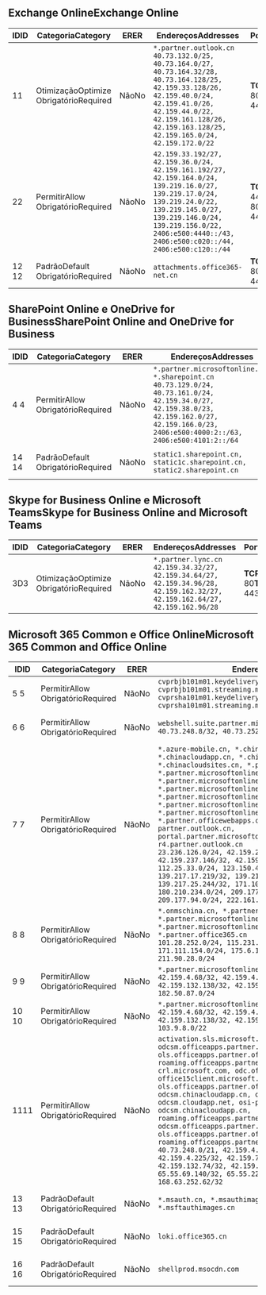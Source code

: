 <!--THIS FILE IS AUTOMATICALLY GENERATED. MANUAL CHANGES WILL BE OVERWRITTEN.-->
<!--Please contact the Office 365 Endpoints team with any questions.-->
<!--China endpoints version 2020032700-->
<!--File generated 2020-03-27 11:00:11.9084-->

## <a name="exchange-online"></a><span data-ttu-id="8a972-101">Exchange Online</span><span class="sxs-lookup"><span data-stu-id="8a972-101">Exchange Online</span></span>

<span data-ttu-id="8a972-102">ID</span><span class="sxs-lookup"><span data-stu-id="8a972-102">ID</span></span> | <span data-ttu-id="8a972-103">Categoria</span><span class="sxs-lookup"><span data-stu-id="8a972-103">Category</span></span> | <span data-ttu-id="8a972-104">ER</span><span class="sxs-lookup"><span data-stu-id="8a972-104">ER</span></span> | <span data-ttu-id="8a972-105">Endereços</span><span class="sxs-lookup"><span data-stu-id="8a972-105">Addresses</span></span> | <span data-ttu-id="8a972-106">Portas</span><span class="sxs-lookup"><span data-stu-id="8a972-106">Ports</span></span>
-- | -------------------- | -- | ---------------------------------------------------------------------------------------------------------------------------------------------------------------------------------------------------------------------------------------------- | ------------------------
<span data-ttu-id="8a972-107">1</span><span class="sxs-lookup"><span data-stu-id="8a972-107">1</span></span> | <span data-ttu-id="8a972-108">Otimização</span><span class="sxs-lookup"><span data-stu-id="8a972-108">Optimize</span></span><BR><span data-ttu-id="8a972-109">Obrigatório</span><span class="sxs-lookup"><span data-stu-id="8a972-109">Required</span></span> | <span data-ttu-id="8a972-110">Não</span><span class="sxs-lookup"><span data-stu-id="8a972-110">No</span></span> | `*.partner.outlook.cn`<BR>`40.73.132.0/25, 40.73.164.0/27, 40.73.164.32/28, 40.73.164.128/25, 42.159.33.128/26, 42.159.40.0/24, 42.159.41.0/26, 42.159.44.0/22, 42.159.161.128/26, 42.159.163.128/25, 42.159.165.0/24, 42.159.172.0/22` | <span data-ttu-id="8a972-111">**TCP:** 443, 80</span><span class="sxs-lookup"><span data-stu-id="8a972-111">**TCP:** 443, 80</span></span>
<span data-ttu-id="8a972-112">2</span><span class="sxs-lookup"><span data-stu-id="8a972-112">2</span></span> | <span data-ttu-id="8a972-113">Permitir</span><span class="sxs-lookup"><span data-stu-id="8a972-113">Allow</span></span><BR><span data-ttu-id="8a972-114">Obrigatório</span><span class="sxs-lookup"><span data-stu-id="8a972-114">Required</span></span> | <span data-ttu-id="8a972-115">Não</span><span class="sxs-lookup"><span data-stu-id="8a972-115">No</span></span> | `42.159.33.192/27, 42.159.36.0/24, 42.159.161.192/27, 42.159.164.0/24, 139.219.16.0/27, 139.219.17.0/24, 139.219.24.0/22, 139.219.145.0/27, 139.219.146.0/24, 139.219.156.0/22, 2406:e500:4440::/43, 2406:e500:c020::/44, 2406:e500:c120::/44` | <span data-ttu-id="8a972-116">**TCP:** 25, 443, 53, 80</span><span class="sxs-lookup"><span data-stu-id="8a972-116">**TCP:** 25, 443, 53, 80</span></span>
<span data-ttu-id="8a972-117">12 </span><span class="sxs-lookup"><span data-stu-id="8a972-117">12</span></span> | <span data-ttu-id="8a972-118">Padrão</span><span class="sxs-lookup"><span data-stu-id="8a972-118">Default</span></span><BR><span data-ttu-id="8a972-119">Obrigatório</span><span class="sxs-lookup"><span data-stu-id="8a972-119">Required</span></span> | <span data-ttu-id="8a972-120">Não</span><span class="sxs-lookup"><span data-stu-id="8a972-120">No</span></span> | `attachments.office365-net.cn` | <span data-ttu-id="8a972-121">**TCP:** 443, 80</span><span class="sxs-lookup"><span data-stu-id="8a972-121">**TCP:** 443, 80</span></span>

## <a name="sharepoint-online-and-onedrive-for-business"></a><span data-ttu-id="8a972-122">SharePoint Online e OneDrive for Business</span><span class="sxs-lookup"><span data-stu-id="8a972-122">SharePoint Online and OneDrive for Business</span></span>

<span data-ttu-id="8a972-123">ID</span><span class="sxs-lookup"><span data-stu-id="8a972-123">ID</span></span> | <span data-ttu-id="8a972-124">Categoria</span><span class="sxs-lookup"><span data-stu-id="8a972-124">Category</span></span> | <span data-ttu-id="8a972-125">ER</span><span class="sxs-lookup"><span data-stu-id="8a972-125">ER</span></span> | <span data-ttu-id="8a972-126">Endereços</span><span class="sxs-lookup"><span data-stu-id="8a972-126">Addresses</span></span> | <span data-ttu-id="8a972-127">Portas</span><span class="sxs-lookup"><span data-stu-id="8a972-127">Ports</span></span>
-- | ------------------- | -- | --------------------------------------------------------------------------------------------------------------------------------------------------------------------------------------------------- | ----------------
<span data-ttu-id="8a972-128">4 </span><span class="sxs-lookup"><span data-stu-id="8a972-128">4</span></span> | <span data-ttu-id="8a972-129">Permitir</span><span class="sxs-lookup"><span data-stu-id="8a972-129">Allow</span></span><BR><span data-ttu-id="8a972-130">Obrigatório</span><span class="sxs-lookup"><span data-stu-id="8a972-130">Required</span></span> | <span data-ttu-id="8a972-131">Não</span><span class="sxs-lookup"><span data-stu-id="8a972-131">No</span></span> | `*.partner.microsoftonline.cn, *.sharepoint.cn`<BR>`40.73.129.0/24, 40.73.161.0/24, 42.159.34.0/27, 42.159.38.0/23, 42.159.162.0/27, 42.159.166.0/23, 2406:e500:4000:2::/63, 2406:e500:4101:2::/64` | <span data-ttu-id="8a972-132">**TCP:** 443, 80</span><span class="sxs-lookup"><span data-stu-id="8a972-132">**TCP:** 443, 80</span></span>
<span data-ttu-id="8a972-133">14 </span><span class="sxs-lookup"><span data-stu-id="8a972-133">14</span></span> | <span data-ttu-id="8a972-134">Padrão</span><span class="sxs-lookup"><span data-stu-id="8a972-134">Default</span></span><BR><span data-ttu-id="8a972-135">Obrigatório</span><span class="sxs-lookup"><span data-stu-id="8a972-135">Required</span></span> | <span data-ttu-id="8a972-136">Não</span><span class="sxs-lookup"><span data-stu-id="8a972-136">No</span></span> | `static1.sharepoint.cn, static1c.sharepoint.cn, static2.sharepoint.cn` | <span data-ttu-id="8a972-137">**TCP:** 443, 80</span><span class="sxs-lookup"><span data-stu-id="8a972-137">**TCP:** 443, 80</span></span>

## <a name="skype-for-business-online-and-microsoft-teams"></a><span data-ttu-id="8a972-138">Skype for Business Online e Microsoft Teams</span><span class="sxs-lookup"><span data-stu-id="8a972-138">Skype for Business Online and Microsoft Teams</span></span>

<span data-ttu-id="8a972-139">ID</span><span class="sxs-lookup"><span data-stu-id="8a972-139">ID</span></span> | <span data-ttu-id="8a972-140">Categoria</span><span class="sxs-lookup"><span data-stu-id="8a972-140">Category</span></span> | <span data-ttu-id="8a972-141">ER</span><span class="sxs-lookup"><span data-stu-id="8a972-141">ER</span></span> | <span data-ttu-id="8a972-142">Endereços</span><span class="sxs-lookup"><span data-stu-id="8a972-142">Addresses</span></span> | <span data-ttu-id="8a972-143">Portas</span><span class="sxs-lookup"><span data-stu-id="8a972-143">Ports</span></span>
-- | -------------------- | -- | -------------------------------------------------------------------------------------------------------------------------------- | ----------------
<span data-ttu-id="8a972-144">3D</span><span class="sxs-lookup"><span data-stu-id="8a972-144">3</span></span> | <span data-ttu-id="8a972-145">Otimização</span><span class="sxs-lookup"><span data-stu-id="8a972-145">Optimize</span></span><BR><span data-ttu-id="8a972-146">Obrigatório</span><span class="sxs-lookup"><span data-stu-id="8a972-146">Required</span></span> | <span data-ttu-id="8a972-147">Não</span><span class="sxs-lookup"><span data-stu-id="8a972-147">No</span></span> | `*.partner.lync.cn`<BR>`42.159.34.32/27, 42.159.34.64/27, 42.159.34.96/28, 42.159.162.32/27, 42.159.162.64/27, 42.159.162.96/28` | <span data-ttu-id="8a972-148">**TCP:** 443, 80</span><span class="sxs-lookup"><span data-stu-id="8a972-148">**TCP:** 443, 80</span></span>

## <a name="microsoft-365-common-and-office-online"></a><span data-ttu-id="8a972-149">Microsoft 365 Common e Office Online</span><span class="sxs-lookup"><span data-stu-id="8a972-149">Microsoft 365 Common and Office Online</span></span>

<span data-ttu-id="8a972-150">ID</span><span class="sxs-lookup"><span data-stu-id="8a972-150">ID</span></span> | <span data-ttu-id="8a972-151">Categoria</span><span class="sxs-lookup"><span data-stu-id="8a972-151">Category</span></span> | <span data-ttu-id="8a972-152">ER</span><span class="sxs-lookup"><span data-stu-id="8a972-152">ER</span></span> | <span data-ttu-id="8a972-153">Endereços</span><span class="sxs-lookup"><span data-stu-id="8a972-153">Addresses</span></span> | <span data-ttu-id="8a972-154">Portas</span><span class="sxs-lookup"><span data-stu-id="8a972-154">Ports</span></span>
-- | ------------------- | -- | ---------------------------------------------------------------------------------------------------------------------------------------------------------------------------------------------------------------------------------------------------------------------------------------------------------------------------------------------------------------------------------------------------------------------------------------------------------------------------------------------------------------------------------------------------------------------------------------------------------------------------------------------------------------------------------------------------------------------------------------------------------------------------------------------------------------------------------------------------------------------------- | ----------------
<span data-ttu-id="8a972-155">5 </span><span class="sxs-lookup"><span data-stu-id="8a972-155">5</span></span> | <span data-ttu-id="8a972-156">Permitir</span><span class="sxs-lookup"><span data-stu-id="8a972-156">Allow</span></span><BR><span data-ttu-id="8a972-157">Obrigatório</span><span class="sxs-lookup"><span data-stu-id="8a972-157">Required</span></span> | <span data-ttu-id="8a972-158">Não</span><span class="sxs-lookup"><span data-stu-id="8a972-158">No</span></span> | `cvprbjb101m01.keydelivery.mediaservices.chinacloudapi.cn, cvprbjb101m01.streaming.mediaservices.chinacloudapi.cn, cvprsha101m01.keydelivery.mediaservices.chinacloudapi.cn, cvprsha101m01.streaming.mediaservices.chinacloudapi.cn` | <span data-ttu-id="8a972-159">**TCP:** 443, 80</span><span class="sxs-lookup"><span data-stu-id="8a972-159">**TCP:** 443, 80</span></span>
<span data-ttu-id="8a972-160">6 </span><span class="sxs-lookup"><span data-stu-id="8a972-160">6</span></span> | <span data-ttu-id="8a972-161">Permitir</span><span class="sxs-lookup"><span data-stu-id="8a972-161">Allow</span></span><BR><span data-ttu-id="8a972-162">Obrigatório</span><span class="sxs-lookup"><span data-stu-id="8a972-162">Required</span></span> | <span data-ttu-id="8a972-163">Não</span><span class="sxs-lookup"><span data-stu-id="8a972-163">No</span></span> | `webshell.suite.partner.microsoftonline.cn`<BR>`40.73.248.8/32, 40.73.252.10/32` | <span data-ttu-id="8a972-164">**TCP:** 443, 80</span><span class="sxs-lookup"><span data-stu-id="8a972-164">**TCP:** 443, 80</span></span>
<span data-ttu-id="8a972-165">7 </span><span class="sxs-lookup"><span data-stu-id="8a972-165">7</span></span> | <span data-ttu-id="8a972-166">Permitir</span><span class="sxs-lookup"><span data-stu-id="8a972-166">Allow</span></span><BR><span data-ttu-id="8a972-167">Obrigatório</span><span class="sxs-lookup"><span data-stu-id="8a972-167">Required</span></span> | <span data-ttu-id="8a972-168">Não</span><span class="sxs-lookup"><span data-stu-id="8a972-168">No</span></span> | `*.azure-mobile.cn, *.chinacloudapi.cn, *.chinacloudapp.cn, *.chinacloud-mobile.cn, *.chinacloudsites.cn, *.partner.microsoftonline-m.cn, *.partner.microsoftonline-m.net.cn, *.partner.microsoftonline-m-i.cn, *.partner.microsoftonline-m-i.net.cn, *.partner.microsoftonline-p.net.cn, *.partner.microsoftonline-p-i.cn, *.partner.microsoftonline-p-i.net.cn, *.partner.officewebapps.cn, *.windowsazure.cn, partner.outlook.cn, portal.partner.microsoftonline.cdnsvc.com, r4.partner.outlook.cn`<BR>`23.236.126.0/24, 42.159.224.122/32, 42.159.233.91/32, 42.159.237.146/32, 42.159.238.120/32, 58.68.168.0/24, 112.25.33.0/24, 123.150.49.0/24, 125.65.247.0/24, 139.217.17.219/32, 139.217.19.156/32, 139.217.21.3/32, 139.217.25.244/32, 171.107.84.0/24, 180.210.232.0/24, 180.210.234.0/24, 209.177.86.0/24, 209.177.90.0/24, 209.177.94.0/24, 222.161.226.0/24` | <span data-ttu-id="8a972-169">**TCP:** 443, 80</span><span class="sxs-lookup"><span data-stu-id="8a972-169">**TCP:** 443, 80</span></span>
<span data-ttu-id="8a972-170">8 </span><span class="sxs-lookup"><span data-stu-id="8a972-170">8</span></span> | <span data-ttu-id="8a972-171">Permitir</span><span class="sxs-lookup"><span data-stu-id="8a972-171">Allow</span></span><BR><span data-ttu-id="8a972-172">Obrigatório</span><span class="sxs-lookup"><span data-stu-id="8a972-172">Required</span></span> | <span data-ttu-id="8a972-173">Não</span><span class="sxs-lookup"><span data-stu-id="8a972-173">No</span></span> | `*.onmschina.cn, *.partner.microsoftonline.net.cn, *.partner.microsoftonline-i.cn, *.partner.microsoftonline-i.net.cn, *.partner.office365.cn`<BR>`101.28.252.0/24, 115.231.150.0/24, 123.235.32.0/24, 171.111.154.0/24, 175.6.10.0/24, 180.210.229.0/24, 211.90.28.0/24` | <span data-ttu-id="8a972-174">**TCP:** 443, 80</span><span class="sxs-lookup"><span data-stu-id="8a972-174">**TCP:** 443, 80</span></span>
<span data-ttu-id="8a972-175">9 </span><span class="sxs-lookup"><span data-stu-id="8a972-175">9</span></span> | <span data-ttu-id="8a972-176">Permitir</span><span class="sxs-lookup"><span data-stu-id="8a972-176">Allow</span></span><BR><span data-ttu-id="8a972-177">Obrigatório</span><span class="sxs-lookup"><span data-stu-id="8a972-177">Required</span></span> | <span data-ttu-id="8a972-178">Não</span><span class="sxs-lookup"><span data-stu-id="8a972-178">No</span></span> | `*.partner.microsoftonline-p.cn`<BR>`42.159.4.68/32, 42.159.4.200/32, 42.159.7.156/32, 42.159.132.138/32, 42.159.133.17/32, 42.159.135.78/32, 182.50.87.0/24` | <span data-ttu-id="8a972-179">**TCP:** 443, 80</span><span class="sxs-lookup"><span data-stu-id="8a972-179">**TCP:** 443, 80</span></span>
<span data-ttu-id="8a972-180">10 </span><span class="sxs-lookup"><span data-stu-id="8a972-180">10</span></span> | <span data-ttu-id="8a972-181">Permitir</span><span class="sxs-lookup"><span data-stu-id="8a972-181">Allow</span></span><BR><span data-ttu-id="8a972-182">Obrigatório</span><span class="sxs-lookup"><span data-stu-id="8a972-182">Required</span></span> | <span data-ttu-id="8a972-183">Não</span><span class="sxs-lookup"><span data-stu-id="8a972-183">No</span></span> | `*.partner.microsoftonline.cn`<BR>`42.159.4.68/32, 42.159.4.200/32, 42.159.7.156/32, 42.159.132.138/32, 42.159.133.17/32, 42.159.135.78/32, 103.9.8.0/22` | <span data-ttu-id="8a972-184">**TCP:** 443, 80</span><span class="sxs-lookup"><span data-stu-id="8a972-184">**TCP:** 443, 80</span></span>
<span data-ttu-id="8a972-185">11</span><span class="sxs-lookup"><span data-stu-id="8a972-185">11</span></span> | <span data-ttu-id="8a972-186">Permitir</span><span class="sxs-lookup"><span data-stu-id="8a972-186">Allow</span></span><BR><span data-ttu-id="8a972-187">Obrigatório</span><span class="sxs-lookup"><span data-stu-id="8a972-187">Required</span></span> | <span data-ttu-id="8a972-188">Não</span><span class="sxs-lookup"><span data-stu-id="8a972-188">No</span></span> | `activation.sls.microsoft.com, bjb-odcsm.officeapps.partner.office365.cn, bjb-ols.officeapps.partner.office365.cn, bjb-roaming.officeapps.partner.office365.cn, crl.microsoft.com, odc.officeapps.live.com, office15client.microsoft.com, officecdn.microsoft.com, ols.officeapps.partner.office365.cn, osi-prod-bjb01-odcsm.chinacloudapp.cn, osiprod-scus01-odcsm.cloudapp.net, osi-prod-sha01-odcsm.chinacloudapp.cn, roaming.officeapps.partner.office365.cn, sha-odcsm.officeapps.partner.office365.cn, sha-ols.officeapps.partner.office365.cn, sha-roaming.officeapps.partner.office365.cn`<BR>`40.73.248.0/21, 42.159.4.45/32, 42.159.4.50/32, 42.159.4.225/32, 42.159.7.13/32, 42.159.132.73/32, 42.159.132.74/32, 42.159.132.75/32, 65.52.98.231/32, 65.55.69.140/32, 65.55.227.140/32, 70.37.81.47/32, 168.63.252.62/32` | <span data-ttu-id="8a972-189">**TCP:** 443, 80</span><span class="sxs-lookup"><span data-stu-id="8a972-189">**TCP:** 443, 80</span></span>
<span data-ttu-id="8a972-190">13 </span><span class="sxs-lookup"><span data-stu-id="8a972-190">13</span></span> | <span data-ttu-id="8a972-191">Padrão</span><span class="sxs-lookup"><span data-stu-id="8a972-191">Default</span></span><BR><span data-ttu-id="8a972-192">Obrigatório</span><span class="sxs-lookup"><span data-stu-id="8a972-192">Required</span></span> | <span data-ttu-id="8a972-193">Não</span><span class="sxs-lookup"><span data-stu-id="8a972-193">No</span></span> | `*.msauth.cn, *.msauthimages.cn, *.msftauth.cn, *.msftauthimages.cn` | <span data-ttu-id="8a972-194">**TCP:** 443, 80</span><span class="sxs-lookup"><span data-stu-id="8a972-194">**TCP:** 443, 80</span></span>
<span data-ttu-id="8a972-195">15 </span><span class="sxs-lookup"><span data-stu-id="8a972-195">15</span></span> | <span data-ttu-id="8a972-196">Padrão</span><span class="sxs-lookup"><span data-stu-id="8a972-196">Default</span></span><BR><span data-ttu-id="8a972-197">Obrigatório</span><span class="sxs-lookup"><span data-stu-id="8a972-197">Required</span></span> | <span data-ttu-id="8a972-198">Não</span><span class="sxs-lookup"><span data-stu-id="8a972-198">No</span></span> | `loki.office365.cn` | <span data-ttu-id="8a972-199">**TCP:** 443</span><span class="sxs-lookup"><span data-stu-id="8a972-199">**TCP:** 443</span></span>
<span data-ttu-id="8a972-200">16 </span><span class="sxs-lookup"><span data-stu-id="8a972-200">16</span></span> | <span data-ttu-id="8a972-201">Padrão</span><span class="sxs-lookup"><span data-stu-id="8a972-201">Default</span></span><BR><span data-ttu-id="8a972-202">Obrigatório</span><span class="sxs-lookup"><span data-stu-id="8a972-202">Required</span></span> | <span data-ttu-id="8a972-203">Não</span><span class="sxs-lookup"><span data-stu-id="8a972-203">No</span></span> | `shellprod.msocdn.com` | <span data-ttu-id="8a972-204">**TCP:** 443</span><span class="sxs-lookup"><span data-stu-id="8a972-204">**TCP:** 443</span></span>
